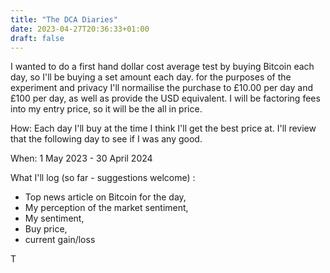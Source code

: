 ```yaml
---
title: "The DCA Diaries"
date: 2023-04-27T20:36:33+01:00
draft: false
---
```


I wanted to do a first hand dollar cost average test by buying Bitcoin each day, so I'll be buying a set amount each day. for the purposes of the experiment and privacy I'll normailise the purchase to £10.00 per day and £100 per day, as well as provide the USD equivalent. I will be factoring fees into my entry price, so it will be the all in price.

How: Each day I'll buy at the time I think I'll get the best price at. I'll review that the following day to see if I was any good. 

When: 1 May 2023 - 30 April 2024

What I'll log (so far - suggestions welcome) :

 - Top news article on Bitcoin for the day, 
 - My perception of the market sentiment,
 - My sentiment,
 - Buy price,
 - current gain/loss

T


